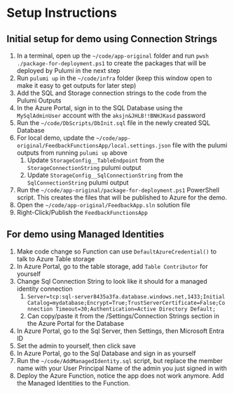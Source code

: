 # Setup Instructions

## Initial setup for demo using Connection Strings

1. In a terminal, open up the `~/code/app-original` folder and run `pwsh ./package-for-deployment.ps1` to create the packages that will be deployed by Pulumi in the next step
1. Run `pulumi up` in the `~/code/infra` folder (keep this window open to make it easy to get outputs for later step)
1. Add the SQL and Storage connection strings to the code from the Pulumi Outputs
1. In the Azure Portal, sign in to the SQL Database using the `MySqlAdminUser` account with the `aksjn&JHLB!!BNHJKasd` password
1. Run the `~/code/DbScripts/DbInit.sql` file in the newly created SQL Database
1. For local demo, update the `~/code/app-original/FeedbackFunctionsApp/local.settings.json` file with the pulumi outputs from running `pulumi up` above
   1. Update `StorageConfig__TableEndpoint` from the `StorageConnectionString` pulumi output
   1. Update `StorageConfig__SqlConnectionString` from the `SqlConnectionString` pulumi output
1. Run the `~/code/app-original/package-for-deployment.ps1` PowerShell script. This creates the files that will be published to Azure for the demo.
1. Open the `~/code/app-original/FeedbackApp.sln` solution file
1. Right-Click/Publish the `FeedbackFunctionsApp`

## For demo using Managed Identities

1. Make code change so Function can use `DefaultAzureCredential()` to talk to Azure Table storage
1. In Azure Portal, go to the table storage, add `Table Contributor` for yourself
1. Change Sql Connection String to look like it should for a managed identity connection
   1. `Server=tcp:sql-server8435a3fa.database.windows.net,1433;Initial Catalog=mydatabase;Encrypt=True;TrustServerCertificate=False;Connection Timeout=30;Authentication=Active Directory Default;`
   1. Can copy/paste it from the /Settings/Connection Strings section in the Azure Portal for the Database
1. In Azure Portal, go to the Sql Server, then Settings, then Microsoft Entra ID
1. Set the admin to yourself, then click save
1. In Azure Portal, go to the Sql Database and sign in as yourself
1. Run the `~/code/AddManagedIdentity.sql` script, but replace the member name with your User Principal Name of the admin you just signed in with
1. Deploy the Azure Function, notice the app does not work anymore. Add the Managed Identities to the Function.
